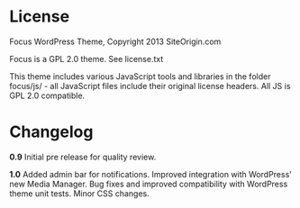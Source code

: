 License
=============

Focus WordPress Theme, Copyright 2013 SiteOrigin.com

Focus is a GPL 2.0 theme. See license.txt

This theme includes various JavaScript tools and libraries in the folder focus/js/ - all JavaScript files include their original license headers. All JS is GPL 2.0 compatible.

Changelog
=============
**0.9**
Initial pre release for quality review.

**1.0**
Added admin bar for notifications.
Improved integration with WordPress' new Media Manager.
Bug fixes and improved compatibility with WordPress theme unit tests.
Minor CSS changes.